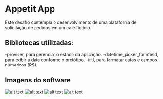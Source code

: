 # Appetit App

Este desafio contempla o desenvolvimento de uma plataforma de solicitação de pedidos em um café fictício.

## Bibliotecas utilizadas:

-provider, para gerenciar o estado da aplicação.
-datetime_picker_formfield, para exibir a data conforme o protótipo.
-intl, para formatar datas e campos númericos (R$).


## Imagens do software
![alt text](https://ibb.co/N9G3r2Q)
![alt text](https://ibb.co/7Ch1Kn7)
![alt text](https://ibb.co/z8Y6pgZ)
![alt text](https://ibb.co/BBb9Gxz”)
